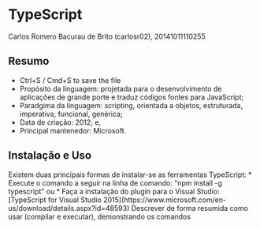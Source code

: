 # TypeScript
Carlos Romero Bacurau de Brito (carlosr02), 20141011110255
<h2>Resumo</h2>

* Ctrl+S / Cmd+S to save the file
* Propósito da linguagem: projetada para o desenvolvimento de aplicações de grande porte e traduz códigos fontes para JavaScript;
* Paradgima da linguagem: scripting, orientada a objetos, estruturada, imperativa, funcional, genérica;
* Data de criação: 2012; e,
* Principal mantenedor: Microsoft.
<h2>Instalação e Uso</h2>
Existem duas principais formas de instalar-se as ferramentas TypeScript:
* Execute o comando a seguir na linha de comando: "npm install -g typescript" ou
* Faça a instalação do plugin para o Visual Studio: [TypeScript for Visual Studio 2015](https://www.microsoft.com/en-us/download/details.aspx?id=48593)
Descrever de forma resumida como usar (compilar e executar), demonstrando os comandos 

